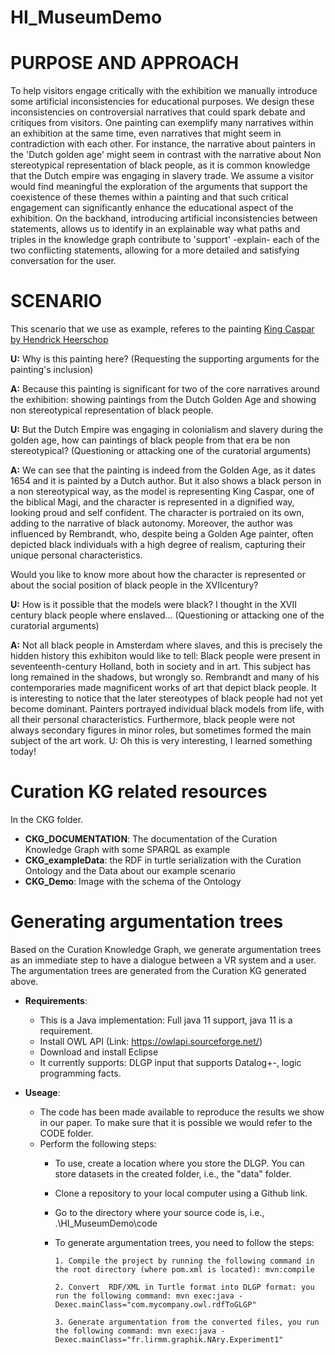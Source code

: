 # HI_MuseumDemo
# PURPOSE AND APPROACH

To help visitors engage critically with the exhibition we manually introduce some artificial inconsistencies for educational purposes. We design these inconsistencies on controversial narratives that could spark debate and critiques from visitors. One painting can exemplify many narratives within an exhibition at the same time, even narratives that might seem in contradiction with each other. For instance, the narrative about painters in the 'Dutch golden age' might seem in contrast with the narrative about Non stereotypical representation of black people, as it is common knowledge that the Dutch empire was engaging in slavery trade. We assume a visitor would find meaningful the exploration of the arguments that support the coexistence of these themes within a painting and that such critical engagement can significantly enhance the educational aspect of the exhibition.
On the backhand, introducing artificial inconsistencies between statements, allows us to identify in an explainable way what paths and triples in the knowledge graph contribute to 'support' -explain- each of the two conflicting statements, allowing for a more detailed and satisfying conversation for the user.

# SCENARIO 
This scenario that we use as example, referes to the painting [King Caspar by Hendrick Heerschop](https://commons.wikimedia.org/wiki/File:Hendrick-Heerschop-Koning-Caspar-1654.-Olieverf-op-paneel.-Berlijn-Staatliche-Museen.jpg)

**U:** Why is this painting here? (Requesting the supporting arguments for the painting's inclusion)

**A:** Because this painting is significant for two of the core narratives around the exhibition: showing paintings from the Dutch Golden Age and showing non stereotypical representation of black people.

**U:** But the Dutch Empire was engaging in colonialism and slavery during the golden age, how can paintings of black people from that era be non stereotypical? (Questioning or attacking one of the curatorial arguments)

**A:** We can see that the painting is indeed from the Golden Age, as it dates 1654 and it is painted by a Dutch author. But it also shows a black person in a non stereotypical way, as the model is representing King Caspar, one of the biblical Magi, and the character is represented in a dignified way, looking proud and self confident. The character is portraied on its own, adding to the narrative of black autonomy. Moreover, the author was influenced by Rembrandt, who, despite being a Golden Age painter, often depicted black individuals with a high degree of realism, capturing their unique personal characteristics.

Would you like to know more about how the character is represented or about the social position of black people in the XVIIcentury?

**U:** How is it possible that the models were black? I thought in the XVII century black people where enslaved... (Questioning or attacking one of the curatorial arguments)

**A:** Not all black people in Amsterdam where slaves, and this is precisely the hidden history this exhibiton would like to tell: Black people were present in seventeenth-century Holland, both in society and in art. This subject has long remained in the shadows, but wrongly so. Rembrandt and many of his contemporaries made magnificent works of art that depict black people. It is interesting to notice that the later stereotypes of black people had not yet become dominant. Painters portrayed individual black models from life, with all their personal characteristics. Furthermore, black people were not always secondary figures in minor roles, but sometimes formed the main subject of the art work. 
U: Oh this is very interesting, I learned something today!

# Curation KG related resources 

In the CKG folder.

* **CKG_DOCUMENTATION**: The documentation of the Curation Knowledge Graph with some SPARQL as example
* **CKG_exampleData**: the RDF in turtle serialization with the Curation Ontology and the Data about our example scenario
* **CKG_Demo**: Image with the schema of the Ontology


# Generating argumentation trees
  Based on the Curation Knowledge Graph, we generate argumentation trees as an immediate step to have a dialogue between a VR system and a user. The argumentation trees are generated from the Curation KG generated above.

* **Requirements**:
  - This is a Java implementation: Full java 11 support, java 11 is a requirement.  
  - Install OWL API (Link: https://owlapi.sourceforge.net/)
  - Download and install Eclipse
  - It currently supports: DLGP input that supports Datalog+-, logic programming facts.
   
* **Useage**:
  - The code has been made available to reproduce the results we show in our paper. To make sure that it is possible we would refer to the CODE folder.
  - Perform the following steps:
    + To use, create a location where you store the DLGP. You can store datasets in the created folder, i.e., the "data" folder.
    + Clone a repository to your local computer using a Github link.
    + Go to the directory where your source code is, i.e., .\HI_MuseumDemo\code
    + To generate argumentation trees, you need to follow the steps:
   
          1. Compile the project by running the following command in the root directory (where pom.xml is located): mvn:compile
      
          2. Convert  RDF/XML in Turtle format into DLGP format: you run the following command: mvn exec:java -Dexec.mainClass="com.mycompany.owl.rdfToGLGP"
      
          3. Generate argumentation from the converted files, you run the following command: mvn exec:java -Dexec.mainClass="fr.lirmm.graphik.NAry.Experiment1" 
 
